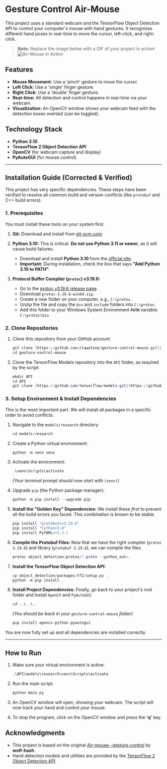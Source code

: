# Gesture Control Air-Mouse

This project uses a standard webcam and the TensorFlow Object Detection API to control your computer's mouse with hand gestures. It recognizes different hand poses in real-time to move the cursor, left-click, and right-click.

> **Note:** Replace the image below with a GIF of your project in action!
> ![Air-Mouse in Action](https://placehold.co/600x400/2d3748/e2e8f0?text=Your+Project+Demo+GIF)

## Features

* **Mouse Movement:** Use a 'pinch' gesture to move the cursor.
* **Left Click:** Use a 'single' finger gesture.
* **Right Click:** Use a 'double' finger gesture.
* **Real-time:** All detection and control happens in real-time via your webcam.
* **Visualization:** An OpenCV window shows your webcam feed with the detection boxes overlaid (can be toggled).

## Technology Stack

* **Python 3.10**
* **TensorFlow 2 Object Detection API**
* **OpenCV** (for webcam capture and display)
* **PyAutoGUI** (for mouse control)

---

## Installation Guide (Corrected & Verified)

This project has very specific dependencies. These steps have been verified to resolve all common build and version conflicts (like `protobuf` and C++ build errors).

### 1. Prerequisites

You must install these tools on your system first.

1.  **Git:** Download and install from [git-scm.com](https://git-scm.com/).

2.  **Python 3.10:** This is critical. **Do not use Python 3.11 or newer**, as it will cause build failures.
    * Download and install **Python 3.10** from the [official site](https://www.python.org/downloads/windows/).
    * **Important:** During installation, check the box that says **"Add Python 3.10 to PATH"**.

3.  **Protocol Buffer Compiler (`protoc`) v3.19.6:**
    * Go to the [protoc v3.19.6 release page](https://github.com/protocolbuffers/protobuf/releases/tag/v3.19.6).
    * Download `protoc-3.19.6-win64.zip`.
    * Create a new folder on your computer, e.g., `C:\protoc`.
    * Unzip the file and copy the `bin` and `include` folders into `C:\protoc`.
    * Add this folder to your Windows System Environment **`PATH`** variable: `C:\protoc\bin`

### 2. Clone Repositories

1.  Clone this repository from your GitHub account:
    ```powershell
    git clone [https://github.com/clawalone/gesture-control-mouse.git](https://github.com/clawalone/gesture-control-mouse.git)
    cd gesture-control-mouse
    ```

2.  Clone the TensorFlow Models repository into the `API` folder, as required by the script:
    ```powershell
    mkdir API
    cd API
    git clone [https://github.com/tensorflow/models.git](https://github.com/tensorflow/models.git)
    ```

### 3. Setup Environment & Install Dependencies

This is the most important part. We will install all packages in a specific order to avoid conflicts.

1.  Navigate to the `models/research` directory:
    ```powershell
    cd models/research
    ```

2.  Create a Python virtual environment:
    ```powershell
    python -m venv venv
    ```

3.  Activate the environment:
    ```powershell
    .\venv\Scripts\activate
    ```
    *(Your terminal prompt should now start with `(venv)`)*

4.  Upgrade `pip` (the Python package manager):
    ```powershell
    python -m pip install --upgrade pip
    ```

5.  **Install the "Golden Key" Dependencies:**
    We install these *first* to prevent all the build errors you faced. This combination is known to be stable.
    ```powershell
    pip install "protobuf==3.19.6"
    pip install "Cython<3.0"
    pip install PyYAML==5.3.1
    ```

6.  **Compile the Protobuf Files:**
    Now that we have the right compiler (`protoc 3.19.6`) and library (`protobuf 3.19.6`), we can compile the files.
    ```powershell
    protoc object_detection/protos/*.proto --python_out=.
    ```

7.  **Install the TensorFlow Object Detection API:**
    ```powershell
    cp object_detection/packages/tf2/setup.py .
    python -m pip install .
    ```

8.  **Install Project Dependencies:**
    Finally, go back to your project's root folder and install `OpenCV` and `PyAutoGUI`.
    ```powershell
    cd ..\..\..
    ```
    *(You should be back in your `gesture-control-mouse` folder)*
    ```powershell
    pip install opencv-python pyautogui
    ```

You are now fully set up and all dependencies are installed correctly.

---

## How to Run

1.  Make sure your virtual environment is active:
    ```powershell
    .\API\models\research\venv\Scripts\activate
    ```

2.  Run the main script:
    ```powershell
    python main.py
    ```

3.  An OpenCV window will open, showing your webcam. The script will now track your hand and control your mouse.

4.  To stop the program, click on the OpenCV window and press the **'q'** key.

## Acknowledgments

* This project is based on the original [Air-mouse--gesture-control](https://github.com/wolf-hash/Air-mouse--gesture-control) by **wolf-hash**.
* Hand detection models and utilities are provided by the [TensorFlow 2 Object Detection API](https://github.com/tensorflow/models/tree/master/research/object_detection).
